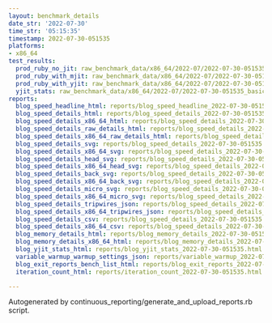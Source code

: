```yaml
---
layout: benchmark_details
date_str: '2022-07-30'
time_str: '05:15:35'
timestamp: 2022-07-30-051535
platforms:
- x86_64
test_results:
  prod_ruby_no_jit: raw_benchmark_data/x86_64/2022-07/2022-07-30-051535_basic_benchmark_prod_ruby_no_jit.json
  prod_ruby_with_mjit: raw_benchmark_data/x86_64/2022-07/2022-07-30-051535_basic_benchmark_prod_ruby_with_mjit.json
  prod_ruby_with_yjit: raw_benchmark_data/x86_64/2022-07/2022-07-30-051535_basic_benchmark_prod_ruby_with_yjit.json
  yjit_stats: raw_benchmark_data/x86_64/2022-07/2022-07-30-051535_basic_benchmark_yjit_stats.json
reports:
  blog_speed_headline_html: reports/blog_speed_headline_2022-07-30-051535.html
  blog_speed_details_html: reports/blog_speed_details_2022-07-30-051535.html
  blog_speed_details_x86_64_html: reports/blog_speed_details_2022-07-30-051535.x86_64.html
  blog_speed_details_raw_details_html: reports/blog_speed_details_2022-07-30-051535.raw_details.html
  blog_speed_details_x86_64_raw_details_html: reports/blog_speed_details_2022-07-30-051535.x86_64.raw_details.html
  blog_speed_details_svg: reports/blog_speed_details_2022-07-30-051535.svg
  blog_speed_details_x86_64_svg: reports/blog_speed_details_2022-07-30-051535.x86_64.svg
  blog_speed_details_head_svg: reports/blog_speed_details_2022-07-30-051535.head.svg
  blog_speed_details_x86_64_head_svg: reports/blog_speed_details_2022-07-30-051535.x86_64.head.svg
  blog_speed_details_back_svg: reports/blog_speed_details_2022-07-30-051535.back.svg
  blog_speed_details_x86_64_back_svg: reports/blog_speed_details_2022-07-30-051535.x86_64.back.svg
  blog_speed_details_micro_svg: reports/blog_speed_details_2022-07-30-051535.micro.svg
  blog_speed_details_x86_64_micro_svg: reports/blog_speed_details_2022-07-30-051535.x86_64.micro.svg
  blog_speed_details_tripwires_json: reports/blog_speed_details_2022-07-30-051535.tripwires.json
  blog_speed_details_x86_64_tripwires_json: reports/blog_speed_details_2022-07-30-051535.x86_64.tripwires.json
  blog_speed_details_csv: reports/blog_speed_details_2022-07-30-051535.csv
  blog_speed_details_x86_64_csv: reports/blog_speed_details_2022-07-30-051535.x86_64.csv
  blog_memory_details_html: reports/blog_memory_details_2022-07-30-051535.html
  blog_memory_details_x86_64_html: reports/blog_memory_details_2022-07-30-051535.x86_64.html
  blog_yjit_stats_html: reports/blog_yjit_stats_2022-07-30-051535.html
  variable_warmup_warmup_settings_json: reports/variable_warmup_2022-07-30-051535.warmup_settings.json
  blog_exit_reports_bench_list_html: reports/blog_exit_reports_2022-07-30-051535.bench_list.html
  iteration_count_html: reports/iteration_count_2022-07-30-051535.html

---
```

Autogenerated by continuous_reporting/generate_and_upload_reports.rb script.
